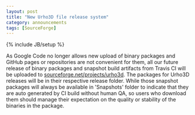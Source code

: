 ```yaml
---
layout: post
title: "New Urho3D file release system"
category: announcements
tags: [SourceForge]
---
```

{% include JB/setup %}

As Google Code no longer allows new upload of binary packages and GitHub pages or repositories are not convenient for them, all our future release of binary packages and snapshot build artifacts from Travis CI will be uploaded to [sourceforge.net/projects/urho3d](https://sourceforge.net/projects/urho3d/). The packages for Urho3D releases will be in their respective release folder. While those snapshot packages will always be available in 'Snapshots' folder to indicate that they are auto generated by CI build without human QA, so users who download them should manage their expectation on the quality or stability of the binaries in the package.
